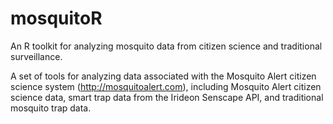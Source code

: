 # mosquitoR
An R toolkit for analyzing mosquito data from citizen science and traditional surveillance.

A set of tools for analyzing data associated with the Mosquito Alert citizen science system (http://mosquitoalert.com), including Mosquito Alert citizen science data, smart trap data from the Irideon Senscape API, and traditional mosquito trap data.
